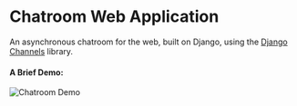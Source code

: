 # Chatroom Web Application
An asynchronous chatroom for the web, built on Django, using the [Django Channels](https://channels.readthedocs.io/en/stable/) library.


#### A Brief Demo:

![Chatroom Demo](media/display.gif)